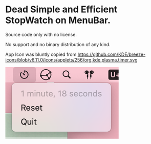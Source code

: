 # Dead Simple and Efficient StopWatch on MenuBar.

Source code only with no license.

No support and no binary distribution of any kind.

App Icon was bluntly copied from <https://github.com/KDE/breeze-icons/blob/v6.11.0/icons/applets/256/org.kde.plasma.timer.svg>

![screenshot](./screenshot.png)
